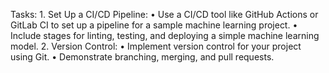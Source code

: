 Tasks:
    1.    Set Up a CI/CD Pipeline:
        •    Use a CI/CD tool like GitHub Actions or GitLab CI to set up a pipeline for a sample machine learning project.
        •    Include stages for linting, testing, and deploying a simple machine learning model.
    2.    Version Control:
        •    Implement version control for your project using Git.
    •    Demonstrate branching, merging, and pull requests.